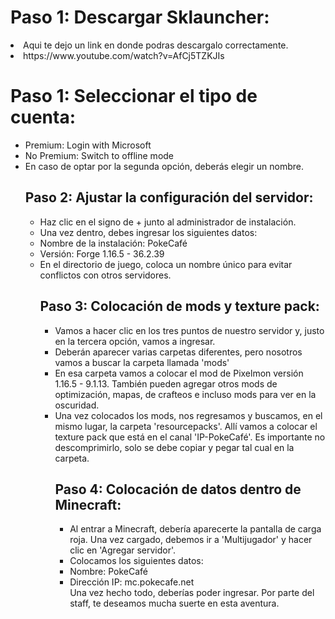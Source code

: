 <body>
    <main>
        <h1>Paso 1: Descargar Sklauncher:</h1>
        <li>Aqui te dejo un link en donde podras descargalo correctamente.</li>
        <li>https://www.youtube.com/watch?v=AfCj5TZKJIs</li>
    <main>
        <h1>Paso 1: Seleccionar el tipo de cuenta:</h1>
        <ul>
            <li>Premium: Login with Microsoft</li>
            <li>No Premium: Switch to offline mode</li>
            <li>En caso de optar por la segunda opción, deberás elegir un nombre.</li>
        <h2>Paso 2: Ajustar la configuración del servidor:</h2>
        <ul>
            <li>Haz clic en el signo de + junto al administrador de instalación.</li>
            <li>Una vez dentro, debes ingresar los siguientes datos:</li>
            <li>Nombre de la instalación: PokeCafé</li>
            <li>Versión: Forge 1.16.5 - 36.2.39</li>
            <li>En el directorio de juego, coloca un nombre único para evitar conflictos con otros servidores.</li>
        <h2>Paso 3: Colocación de mods y texture pack:</h2>
        <ul>
            <li>Vamos a hacer clic en los tres puntos de nuestro servidor y, justo en la tercera opción, vamos a ingresar.</li>
            <li>Deberán aparecer varias carpetas diferentes, pero nosotros vamos a buscar la carpeta llamada 'mods'</li>
            <li>En esa carpeta vamos a colocar el mod de Pixelmon versión 1.16.5 - 9.1.13. También pueden agregar otros mods de optimización, mapas, de crafteos e 
                incluso mods para ver en la oscuridad.</li>
            <li>Una vez colocados los mods, nos regresamos y buscamos, en el mismo lugar, la carpeta 'resourcepacks'. Allí vamos a colocar el texture pack que está
                 en el canal 'IP-PokeCafé'. Es importante no descomprimirlo, solo se debe copiar y pegar tal cual en la carpeta.</li>
        <h2>Paso 4: Colocación de datos dentro de Minecraft:</h2>
        <ul>
    <li>Al entrar a Minecraft, debería aparecerte la pantalla de carga roja. Una vez cargado, debemos ir a 'Multijugador' y hacer clic en 'Agregar servidor'.</li>
            <li>Colocamos los siguientes datos:</li>
            <li>Nombre: PokeCafé</li>
            <li>Dirección IP: mc.pokecafe.net</li>
            Una vez hecho todo, deberías poder ingresar. Por parte del staff, te deseamos mucha suerte en esta aventura.
<!--  -->
